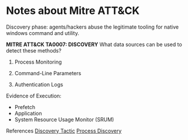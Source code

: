 # Notes about Mitre ATT&CK

Discovery phase: agents/hackers abuse the legitimate tooling for native windows command and utility.

**MITRE ATT&CK TA0007: DISCOVERY**
What data sources can be used to detect these methods?
1) Process Monitoring

2) Command-Line Parameters

3) Authentication Logs

Evidence of Execution:
- Prefetch
- Application
- System Resource Usage Monitor (SRUM)





References
[Discovery Tactic](https://attack.mitre.org/tactics/TA0007/)
[Process Discovery](https://attack.mitre.org/techniques/T1057/)